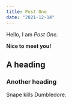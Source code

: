 ```yaml
---
title: Post One
date: "2021-12-14"
---
```


<script>
  import SpoilerAlert from '$lib/components/SpoilerAlert.svelte'
</script>

Hello, I am _Post One._

**Nice to meet you!**

## A heading

### Another heading

<SpoilerAlert>
  Snape kills Dumbledore.
</SpoilerAlert>